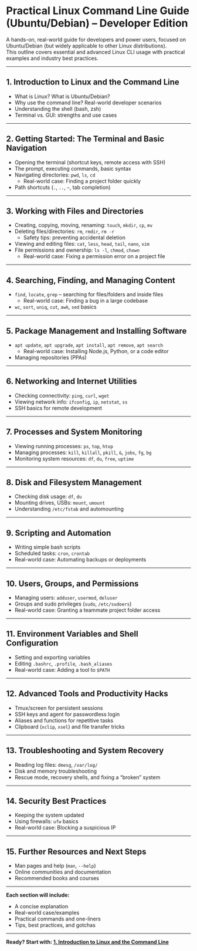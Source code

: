 # Practical Linux Command Line Guide (Ubuntu/Debian) – Developer Edition

A hands-on, real-world guide for developers and power users, focused on Ubuntu/Debian (but widely applicable to other Linux distributions).  
This outline covers essential and advanced Linux CLI usage with practical examples and industry best practices.

---

## 1. Introduction to Linux and the Command Line
- What is Linux? What is Ubuntu/Debian?
- Why use the command line? Real-world developer scenarios
- Understanding the shell (bash, zsh)
- Terminal vs. GUI: strengths and use cases

---

## 2. Getting Started: The Terminal and Basic Navigation
- Opening the terminal (shortcut keys, remote access with SSH)
- The prompt, executing commands, basic syntax
- Navigating directories: `pwd`, `ls`, `cd`
  - Real-world case: Finding a project folder quickly
- Path shortcuts (`.`, `..`, `~`, tab completion)

---

## 3. Working with Files and Directories
- Creating, copying, moving, renaming: `touch`, `mkdir`, `cp`, `mv`
- Deleting files/directories: `rm`, `rmdir`, `rm -r`
  - Safety tips: preventing accidental deletion
- Viewing and editing files: `cat`, `less`, `head`, `tail`, `nano`, `vim`
- File permissions and ownership: `ls -l`, `chmod`, `chown`
  - Real-world case: Fixing a permission error on a project file

---

## 4. Searching, Finding, and Managing Content
- `find`, `locate`, `grep` – searching for files/folders and inside files
  - Real-world case: Finding a bug in a large codebase
- `wc`, `sort`, `uniq`, `cut`, `awk`, `sed` basics

---

## 5. Package Management and Installing Software
- `apt update`, `apt upgrade`, `apt install`, `apt remove`, `apt search`
  - Real-world case: Installing Node.js, Python, or a code editor
- Managing repositories (PPAs)

---

## 6. Networking and Internet Utilities
- Checking connectivity: `ping`, `curl`, `wget`
- Viewing network info: `ifconfig`, `ip`, `netstat`, `ss`
- SSH basics for remote development

---

## 7. Processes and System Monitoring
- Viewing running processes: `ps`, `top`, `htop`
- Managing processes: `kill`, `killall`, `pkill`, `&`, `jobs`, `fg`, `bg`
- Monitoring system resources: `df`, `du`, `free`, `uptime`

---

## 8. Disk and Filesystem Management
- Checking disk usage: `df`, `du`
- Mounting drives, USBs: `mount`, `umount`
- Understanding `/etc/fstab` and automounting

---

## 9. Scripting and Automation
- Writing simple bash scripts
- Scheduled tasks: `cron`, `crontab`
- Real-world case: Automating backups or deployments

---

## 10. Users, Groups, and Permissions
- Managing users: `adduser`, `usermod`, `deluser`
- Groups and sudo privileges (`sudo`, `/etc/sudoers`)
- Real-world case: Granting a teammate project folder access

---

## 11. Environment Variables and Shell Configuration
- Setting and exporting variables
- Editing `.bashrc`, `.profile`, `.bash_aliases`
- Real-world case: Adding a tool to `$PATH`

---

## 12. Advanced Tools and Productivity Hacks
- Tmux/screen for persistent sessions
- SSH keys and agent for passwordless login
- Aliases and functions for repetitive tasks
- Clipboard (`xclip`, `xsel`) and file transfer tricks

---

## 13. Troubleshooting and System Recovery
- Reading log files: `dmesg`, `/var/log/`
- Disk and memory troubleshooting
- Rescue mode, recovery shells, and fixing a “broken” system

---

## 14. Security Best Practices
- Keeping the system updated
- Using firewalls: `ufw` basics
- Real-world case: Blocking a suspicious IP

---

## 15. Further Resources and Next Steps
- Man pages and help (`man`, `--help`)
- Online communities and documentation
- Recommended books and courses

---

**Each section will include:**
- A concise explanation
- Real-world case/examples
- Practical commands and one-liners
- Tips, best practices, and gotchas

---

**Ready? Start with: [1. Introduction to Linux and the Command Line](./01-introduction-to-linux-cli_Version3.md)**

